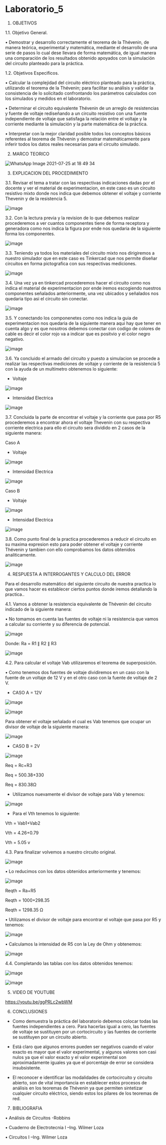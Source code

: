 # Laboratorio_5

1. OBJETIVOS

1.1. Objetivo General.

• Demostrar y desarrollo correctamente el teorema de la Thévenin, de manera teórica, experimental y matemática, mediante el desarrollo de una serie de pasos lo cual dese llevara de forma matemática, de igual manera una comparación de los resultados obtenido apoyados con la simulación del circuito planteado para la práctica.

1.2. Objetivos Especificos.

• Calcular la complejidad del circuito eléctrico planteado para la práctica, utilizando el teorema de la Thévenin; para facilitar su análisis y validar la consistencia de lo solicitado confrontando los parámetros calculados con los simulados y medidos en el laboratorio.

• Determinar el circuito equivalente Thévenin de un arreglo de resistencias y fuente de voltaje rediseñando a un circuito resistivo con una fuente independiente de voltaje que satisfaga la relación entre el voltaje y la corriente mediante la simulación y la parte matemática de la práctica.

• Interpretar con la mejor claridad posible todos los conceptos básicos referentes al teorema de Thévenin y demostrar matemáticamente para inferir todos los datos reales necesarias para el circuito simulado.

2. MARCO TEORICO

![WhatsApp Image 2021-07-25 at 18 49 34](https://user-images.githubusercontent.com/85144847/126936517-549af73b-5dde-423b-905b-d2a161c00d26.jpeg)

3. EXPLICACION DEL PROCEDIMIENTO

3.1. Revisar el tema a tratar con las respectivas indicaciones dadas por el docente y ver el material de experimentacion, en este caso es un circuito resistivo mixto donde nos indica que debemos obtener el voltaje y corriente Thevenin y de la resistencia 5.

![image](https://user-images.githubusercontent.com/85144847/126949252-d51bf489-ec51-42e9-9c10-ffa0d463ec7b.png)

3.2. Con la lectura previa y la revision de lo que debemos realizar procederemos a ver cuantos componentes tiene de forma receptora y generadora como nos indica la figura por ende nos quedaria de la siguiente forma los componentes.

![image](https://user-images.githubusercontent.com/85144847/126949363-fd8fe3f4-0d47-4cb2-8529-b635cf6c8dc9.png)

3.3. Teniendo ya todos los materiales del circuito mixto nos dirigiremos a nuestro simulador que en este caso es Tinkercad que nos permite diseñar circuitos en forma pictografica con sus respectivas mediciones.

![image](https://user-images.githubusercontent.com/85144847/126949544-39e4ce03-5131-4875-9512-6160845e256f.png)

3.4. Una vez ya en tinkercad procederemos hacer el circuito como nos indica el material de experimentacion por ende iremos escogiendo nuestros componentes señalados anteriormente, una vez ubicados y señalados nos quedaria tipo asi el circuito sin conectar.

![image](https://user-images.githubusercontent.com/85144847/126950444-42d7cdde-2891-4bbb-9a2b-c73f486d6f6f.png)

3.5. Y conectando los componenetes como nos indica la guia de experimentacion nos quedaria de la siguiente manera aqui hay que tener en cuenta algo y es que nosotros debemos conectar con codigo de colores de cable es decir el color rojo va a indicar que es positvio y el color negro negativo.

![image](https://user-images.githubusercontent.com/85144847/126950290-f8b2693d-74b1-4ebf-8ce2-1ff8c9bff325.png)

3.6. Ya concluido el armado del circuito y puesto a simulacion se procede a realizar las respectivas mediciones de voltaje y corriente de la resistencia 5 con la ayuda de un multímetro obtenemos lo siguiente:

- Voltaje

![image](https://user-images.githubusercontent.com/85144847/126951755-b0660459-f69b-43d5-83be-8bceca616ac3.png)

- Intensidad Electrica

![image](https://user-images.githubusercontent.com/85144847/126952008-cf5edbd4-c15f-48dd-83ff-7cff5a8e2b8b.png)

3.7. Concluida la parte de encontrar el voltaje y la corriente que pasa por R5 procederemos a encontrar ahora el voltaje Thevenin con su respectiva corriente electrica para ello el circuito sera dividido en 2 casos de la siguiente manera:

Caso A

- Voltaje 

![image](https://user-images.githubusercontent.com/85144847/126953356-750166e0-1ee1-4d22-a038-d587d90edf30.png)

- Intensidad Electrica

![image](https://user-images.githubusercontent.com/85144847/126953749-3b5d76e6-5193-4a50-af95-e65654551fb6.png)

Caso B

- Voltaje

![image](https://user-images.githubusercontent.com/85144847/126954337-afe6be95-4e9c-4a88-9f4e-3c32ef0fc4fe.png)

- Intensidad Electrica

![image](https://user-images.githubusercontent.com/85144847/126954235-902cb1c2-848b-413b-b71f-f4c8ca597dc1.png)

3.8. Como punto final de la practica procederemos a reducir el circuito en su maxima expresion esto para poder obtener el voltaje y corriente Thévenin y tambien con ello comprobamos los datos obtenidos analiticamente.

![image](https://user-images.githubusercontent.com/85144847/126955144-165629cd-4c6a-4394-b8b7-5581d0f11bc8.png)


4. RESPUESTA A INTERROGANTES Y CALCULO DEL ERROR

Para el desarrollo matemático del siguiente circuito de nuestra practica lo que vamos hacer es establecer ciertos puntos donde iremos detallando la practica..

4.1. Vamos a obtener la resistencia equivalente de Thévenin del circuito indicado de la siguiente manera:

•	No tomamos en cuenta las fuentes de voltaje ni la resistencia que vamos a calcular su corriente y su diferencia de potencial.

![image](https://user-images.githubusercontent.com/85144847/126941566-1952801a-9609-425b-a415-a7f4ad6b981b.png)

Donde: Ra = R1 ∥ R2 ∥ R3

![image](https://user-images.githubusercontent.com/85144847/126941760-e9865117-f4c4-4a46-87c5-f8c0efeb8315.png)

4.2. Para calcular el voltaje Vab utilizaremos el teorema de superposición. 

•	Como tenemos dos fuentes de voltaje dividiremos en un caso con la fuente de un voltaje de 12 V y en el otro caso con la fuente de voltaje de 2 V.

-	CASO A = 12V

![image](https://user-images.githubusercontent.com/85144847/126942974-9d6a184d-ec48-4192-a27f-5fedc952688a.png)

![image](https://user-images.githubusercontent.com/85144847/126943151-ac00dd2d-cef5-453f-8f18-340dcd98a7a8.png)

Para obtener el voltaje señalado el cual es Vab tenemos que ocupar un divisor de voltaje de la siguiente manera:

![image](https://user-images.githubusercontent.com/85144847/126943785-8c3af146-5947-4db8-a950-df0c9f7371fb.png)

- CASO B = 2V

![image](https://user-images.githubusercontent.com/85144847/126943902-551c9422-649f-4265-8f17-5b277051d43e.png)

Req = Rc+R3

Req = 500.38+330

Req = 830.38Ω

- Utilizamos nuevamente el divisor de voltaje para Vab y tenemos:

![image](https://user-images.githubusercontent.com/85144847/126944053-d4ecafe7-0462-4969-9c36-aaaccd727834.png)

- Para el Vth tenemos lo siguiente:

Vth = Vab1+Vab2

Vth = 4.26+0.79

Vth = 5.05 v

4.3. Para finalizar volvemos a nuestro circuito original.

![image](https://user-images.githubusercontent.com/85144847/126944256-e2cf4013-3501-4cb5-8104-b6120506052f.png)

•	Lo reducimos con los datos obtenidos anteriormente y tenemos:

![image](https://user-images.githubusercontent.com/85144847/126944364-f690a132-71bf-40f2-ab6d-b77ac7b4be0f.png)

Reqth = Ra+R5

Reqth = 1000+298.35

Reqth = 1298.35 Ω

•	Utilizamos el divisor de voltaje para encontrar el voltaje que pasa por R5 y tenemos:

![image](https://user-images.githubusercontent.com/85144847/126944469-52c7a09b-a425-4688-a78d-778533bf365b.png)

•	Calculamos la intensidad de R5 con la Ley de Ohm y obtenemos:

![image](https://user-images.githubusercontent.com/85144847/126944785-d70963e0-0313-47e5-9594-bff00f3f35ed.png)

4.4. Completando las tablas con los datos obtenidos tenemos:

![image](https://user-images.githubusercontent.com/85144847/126955506-7cb273f4-2b95-40cd-b4d6-758c12f1094b.png)

![image](https://user-images.githubusercontent.com/85144847/126955540-b12fce55-5595-4f32-bfa5-447bd8556def.png)

5. VIDEO DE YOUTUBE

https://youtu.be/ggPRLc2wbWM

6. CONCLUSIONES

- Como demuestra la práctica del laboratorio debemos colocar todas las fuentes independientes a cero. Para hacerlas igual a cero, las fuentes de voltaje se sustituyen por un cortocircuito y las fuentes de corriente se sustituyen por un circuito abierto.

- Está claro que algunos errores pueden ser negativos cuando el valor exacto es mayor que el valor experimental, y algunos valores son casi nulos ya que el valor exacto y el valor experimental son aproximadamente iguales ya que el porcentaje de error se considera insubsistente.

- El reconocer e identificar las modalidades de cortocircuito y circuito abierto, son de vital importancia en establecer estos procesos de análisis en los teoremas de Thévenin ya que permiten sintetizar cualquier circuito eléctrico, siendo estos los pilares de los teoremas de red. 

7. BIBLIOGRAFIA

• Análisis de Circuitos -Robbins

• Cuaderno de Electrotecnia I –Ing. Wilmer Loza

• Circuitos I –Ing. Wilmer Loza

